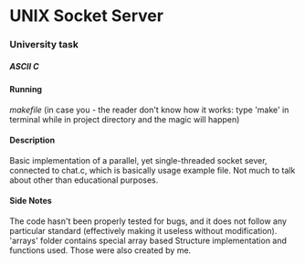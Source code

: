 # UNIX Socket Server
### University task
##### ASCII C
#### Running
*makefile* (in case you - the reader don't know how it works: type 'make' in terminal while in project directory and the magic will happen)
#### Description
Basic implementation of a parallel, yet single-threaded socket sever, connected to chat.c, which is basically usage example file.
Not much to talk about other than educational purposes.
#### Side Notes
The code hasn't been properly tested for bugs, and it does not follow any particular standard (effectively making it useless without modification).  
'arrays' folder contains special array based Structure implementation and functions used. Those were also created by me.
